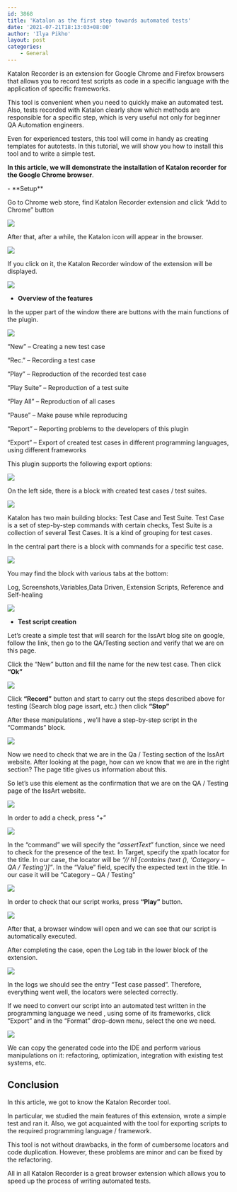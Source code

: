 ```yaml
---
id: 3868
title: 'Katalon as the first step towards automated tests'
date: '2021-07-21T18:13:03+08:00'
author: 'Ilya Pikho'
layout: post
categories:
    - General
---
```


Katalon Recorder is an extension for Google Chrome and Firefox browsers that allows you to record test scripts as code in a specific language with the application of specific frameworks.

This tool is convenient when you need to quickly make an automated test. Also, tests recorded with Katalon clearly show which methods are responsible for a specific step, which is very useful not only for beginner QA Automation engineers.

<div class="wp-block-group"><div class="wp-block-group__inner-container">Even for experienced testers, this tool will come in handy as creating templates for autotests. In this tutorial, we will show you how to install this tool and to write a simple test.

**In this article, we will demonstrate the installation of Katalon recorder for the Google Chrome browser**.

</div></div>- **Setup**

Go to Chrome web store, find Katalon Recorder extension and click “Add to Chrome” button

![](https://lh3.googleusercontent.com/7m9e2g4GCObdBuhKrFFcSFd-z55aCMNV79sLxzPnIOYvF-bY8UnJt7A7Lr3QPiYVs-xHChIpvPQTZVKRzVkGmaCG8u2_2-ZykV1a9wqIqbGeuhCmM9alStEdKcMw7dud7AUyNMw_)

After that, after a while, the Katalon icon will appear in the browser.

![](https://lh6.googleusercontent.com/2zgOWqed1v67BLc8SsVzSsqkj-YmDicYBW3AhzjapxgXUXGBM7Cnsvm55g_aphf6VaGTkjGxAFUc2b_2KsFBHBt59Lnl5ivi10zyYe3tiH1WM11rIX2V94PAtmwNgeEx-6rmUykV)

If you click on it, the Katalon Recorder window of the extension will be displayed.

![](https://lh4.googleusercontent.com/Kvc5c9gSXlNadCzIrG5ellhcwBQOpaTBz947h2p_IaduyRsqQ7yd9xEckc-LOC9AGDsTu2vCfjmhhj_333PjsCD6Ol1jE4TnWpk6dYwTWxArEDVsKquwh3XRbKGgGPO70Bmgf31r)

- **Overview of the features**

In the upper part of the window there are buttons with the main functions of the plugin.

![](https://lh5.googleusercontent.com/4W2QAndqLXN8MGccy3mtH2SDTkc4rUbg4miM9P2TdxbQhajwuWDh17NyJQwIV9amw2YliTWo-M2gxgNNlbGAfIIlYzc9ucU85Glx59niXZ9yNcN1PceYfVXxM8SvE_jUlzWox-VJ)

“New” – Creating a new test case

“Rec.” – Recording a test case

“Play” – Reproduction of the recorded test case

“Play Suite” – Reproduction of a test suite

“Play All” – Reproduction of all cases

“Pause” – Make pause while reproducing

“Report” – Reporting problems to the developers of this plugin

“Export” – Export of created test cases in different programming languages, using different frameworks

This plugin supports the following export options:

![](https://lh6.googleusercontent.com/9CAOBd1iRziD2Rv9gfMPrzjIwWtFdEq4RKQzPVCZW6OSM67QfwsJUM-B7uL62EVxAS65PSU2o4gOnQKGiI1fPxwLM-KrxZgZv-jPeJtmnQuzvNhY8PGxHY5xhQtF8xZdaAgJojih)

On the left side, there is a block with created test cases / test suites.

![](https://lh3.googleusercontent.com/Y3IV92k5rlrO-NxoV34dWy0qGIR_OdVqbFtxrCqBf31UBiSF6FD3dSI16WRtX5wrbWgVLapXn9t5wI19XbxUPf2VNHLVnkJxaYBdzcuGeTjNQeFgST9lYao9RB2dRDdqTtlMuqPK)

Katalon has two main building blocks: Test Case and Test Suite. Test Case is a set of step-by-step commands with certain checks, Test Suite is a collection of several Test Cases. It is a kind of grouping for test cases.

In the central part there is a block with commands for a specific test case.

![](https://lh6.googleusercontent.com/EY3v8L7-YBZcmkWCdD1wOGiryjoKPQWchx2SQ3jH_Cy9CHSmsKt_agmdcnam8vMm6yg40UP8pMoJ_i9Hb1aO6noTkm7is9wcUOONY6EusyHOK9pxZibGPsnuF-fOqyVGclUIVLG-)

You may find the block with various tabs at the bottom:

Log, Screenshots,Variables,Data Driven, Extension Scripts, Reference and Self-healing

![](https://lh4.googleusercontent.com/OFbjcPCT9qmcNgIztwEl_L8YT9JtUGTz6eR6579nDWMFgh2i8fu65ZReduFeWJY_XYHCL4rk_gbjH5iZ9N6QwSYqkIMv2WmKGRmBeaK4k4LVg4OdxGHhnHYU1_4SfpH2aOnf7POy)

- **Test script creation**

Let’s create a simple test that will search for the IssArt blog site on google, follow the link, then go to the QA/Testing section and verify that we are on this page.

Click the “New” button and fill the name for the new test case. Then click **“Ok”**

![](https://lh4.googleusercontent.com/F2-vPdlTpp1pmxCPN7HjuL2-8n3olYdf9P42tkAWMTyxbTg0vMRTrImYPQy8Jxv1mcf3uQ6-CzRLBHjdtuwWL97MuhZzuf6vzlw-P0vJ820ULvD1IIpQ4uhKr9mxulE1srj3T0fE)

Click **“Record”** button and start to carry out the steps described above for testing (Search blog page issart, etc.) then click **“Stop”**

After these manipulations , we’ll have a step-by-step script in the “Commands” block.

![](https://lh4.googleusercontent.com/2o2DLEBqOBd_Zbg83GJqfJWwaWb6SwrRR7QN1GAydSgj8Y0N01M3GdLF0nXwmvvOHtVa4KvkgNJnJkPSsuVb7CLwLsrhEb7SF7_FQgS3n6nxQO9Ke_2hfXBvo2jfDZvlSPkU6QXG)

Now we need to check that we are in the Qa / Testing section of the IssArt website. After looking at the page, how can we know that we are in the right section? The page title gives us information about this.

So let’s use this element as the confirmation that we are on the QA / Testing page of the IssArt website.

![](https://lh6.googleusercontent.com/Y_jZEEHnYnFD4Likj7l_8McCmm-Y3QlGQEbucIYNelFPVzvaC-OeLXJw6ZH8gU2myEuEwj0uC5MmLgB1pe2dh9Hnb3udFTwFgNGPzOKLcM0YEJgLSAEJcQWebA0OYvQthpI9w-Qw)

In order to add a check, press “+”

![](https://lh4.googleusercontent.com/gXz2nk_hjJksEGbzNnWciYMf_smUTn3io14rsul_1SMwxSSaqvMqVyleKmWxWuB5vCbDUNt7s50AJF-Go-pLkLmlXv3uexZnkRIxj-lg-YqXWdIOwLNNE5Y2ers7pjOMb5JJQaXZ)

In the “command” we will specify the “*assertText*” function, since we need to check for the presence of the text. In Target, specify the xpath locator for the title. In our case, the locator will be *“// h1 \[contains (text (), ‘Category – QA / Testing’)\]”*. In the “Value” field, specify the expected text in the title. In our case it will be “Category – QA / Testing”

![](https://lh6.googleusercontent.com/CZVxE2SeXu24IjtTlOqSVadIj7Ru7817un4TT3zbizElqzBmtzaH5dJNkVIg3ZAr5G81I_-hi5POFdZTU0usdjbRa4mHqigddwcImKgjwYyeImSHpGjeiEx4NHsqTXrTILCTJ4Bm)

In order to check that our script works, press **“Play”** button.

![](https://lh3.googleusercontent.com/uX7QbY-W5QFK4YDdYlxDIlNxxNOmuuiXPkqDdpDKd0qeoXYett4zR_GMldhDvV173qqLpJoIXuPCYfidA2Wu43aM7fImsfAbVy9Ca06HkyqH4GoBG3lbLGpopxzAjQriuBzvlsfc)

After that, a browser window will open and we can see that our script is automatically executed.

After completing the case, open the Log tab in the lower block of the extension.

![](https://lh6.googleusercontent.com/PFnJWZi54E-qlt7JHsaD2JzosQzKlcK-WgWeWSSd1bdEjkqiTCyRpNTNPGgCguFKFcfT09LxWwFpCLNtL6bOhznH_b3wa2qVaNSvwLKu1rnybN_2xmRecg7Y4gv8zov_PXr2XRzi)

In the logs we should see the entry “Test case passed”. Therefore, everything went well, the locators were selected correctly.

If we need to convert our script into an automated test written in the programming language we need , using some of its frameworks, click “Export” and in the “Format” drop-down menu, select the one we need.

![](https://lh4.googleusercontent.com/upH1NKj7-CjyF-z__oTubjDVhWs90h_pYlcLSqqAUQISbIlq4oK-_P1r54FXNuZOn7eJcmNzNMaPJq3BlNhH-RJ8DOgY0RNcyBB-S4HilF54GHW9UPS4B86T8UGj9omkwfhyiGzJ)

We can copy the generated code into the IDE and perform various manipulations on it: refactoring, optimization, integration with existing test systems, etc.

## **Conclusion**

In this article, we got to know the Katalon Recorder tool.

In particular, we studied the main features of this extension, wrote a simple test and ran it. Also, we got acquainted with the tool for exporting scripts to the required programming language / framework.

This tool is not without drawbacks, in the form of cumbersome locators and code duplication. However, these problems are minor and can be fixed by the refactoring.

All in all Katalon Recorder is a great browser extension which allows you to speed up the process of writing automated tests.